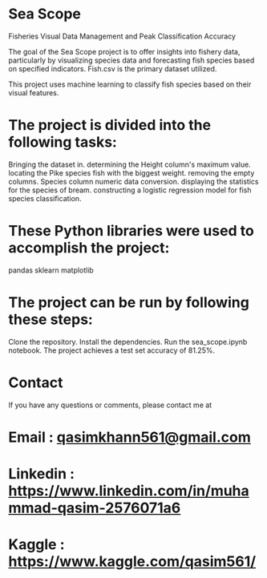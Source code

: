 # Sea Scope
Fisheries Visual Data Management and Peak Classification Accuracy

The goal of the Sea Scope project is to offer insights into fishery data, particularly by visualizing species data and forecasting fish species based on specified indicators. Fish.csv is the primary dataset utilized.

This project uses machine learning to classify fish species based on their visual features. 

# The project is divided into the following tasks:
Bringing the dataset in.
determining the Height column's maximum value.
locating the Pike species fish with the biggest weight.
removing the empty columns.
Species column numeric data conversion.
displaying the statistics for the species of bream.
constructing a logistic regression model for fish species classification.

# These Python libraries were used to accomplish the project:
pandas
sklearn
matplotlib

# The project can be run by following these steps:
Clone the repository.
Install the dependencies.
Run the sea_scope.ipynb notebook.
The project achieves a test set accuracy of 81.25%.


# Contact
If you have any questions or comments, please contact me at
# Email : qasimkhann561@gmail.com
# Linkedin : https://www.linkedin.com/in/muhammad-qasim-2576071a6
# Kaggle : https://www.kaggle.com/qasim561/




